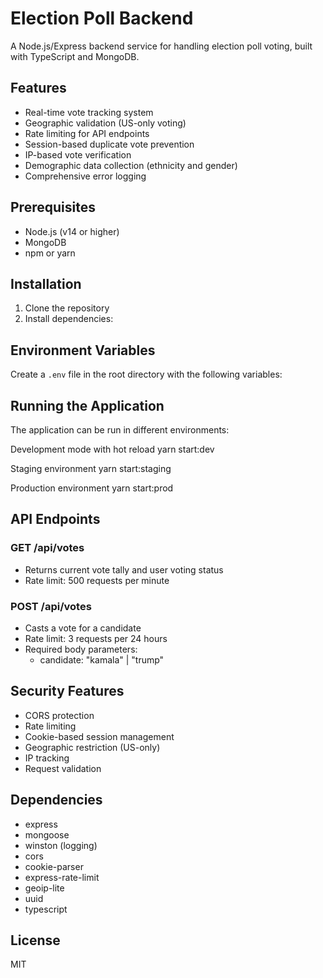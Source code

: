 # Election Poll Backend

A Node.js/Express backend service for handling election poll voting, built with TypeScript and MongoDB.

## Features

- Real-time vote tracking system
- Geographic validation (US-only voting)
- Rate limiting for API endpoints
- Session-based duplicate vote prevention
- IP-based vote verification
- Demographic data collection (ethnicity and gender)
- Comprehensive error logging

## Prerequisites

- Node.js (v14 or higher)
- MongoDB
- npm or yarn

## Installation

1. Clone the repository
2. Install dependencies:

## Environment Variables

Create a `.env` file in the root directory with the following variables:


## Running the Application

The application can be run in different environments:

Development mode with hot reload
yarn start:dev

Staging environment
yarn start:staging

Production environment
yarn start:prod

## API Endpoints

### GET /api/votes
- Returns current vote tally and user voting status
- Rate limit: 500 requests per minute

### POST /api/votes
- Casts a vote for a candidate
- Rate limit: 3 requests per 24 hours
- Required body parameters:
  - candidate: "kamala" | "trump"

## Security Features

- CORS protection
- Rate limiting
- Cookie-based session management
- Geographic restriction (US-only)
- IP tracking
- Request validation

## Dependencies

- express
- mongoose
- winston (logging)
- cors
- cookie-parser
- express-rate-limit
- geoip-lite
- uuid
- typescript

## License

MIT